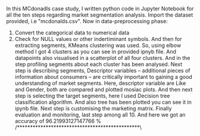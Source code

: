 In this MCdonadls case study, I written python code in Jupyter Notebook for all the ten steps regarding market segmentation analysis.
Import the dataset provided, i.e "mcdonalds.csv".
Now in data-preprocessing phase:
1. Convert the categorical data to numerical data
2. Check for NULL values or other indertiminant symbols.
And then for extracting segments, KMeans clustering was used.
So, using elbow method I got 4 clusters as you can see in provided ipnyb file.
And datapoints also visualised in a scatterplot of all four clusters.
And in the step profiling segments about each cluster has been analysed.
Next step is describing segments, Descriptor variables
– additional pieces of information about consumers – are critically important to
gaining a good understanding of market segments.
Here, descriptor variable are Like and Gender, both are compared and plotted mosiac plots.
And then next step is selecting the target segments, here I used Decision tree classification algorithm.
And also tree has been plotted you can see it in ipynb file.
Next step is customising the marketing matrix.
Finally evaluation and monitoring, last step among all 10.
And here we got an accuracy of 96.21993127147766 %
/***********************************************\
